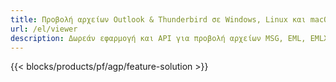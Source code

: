 ```yaml
---
title: Προβολή αρχείων Outlook & Thunderbird σε Windows, Linux και macOS 
url: /el/viewer
description: Δωρεάν εφαρμογή και API για προβολή αρχείων MSG, EML, EMLX, PST, OST, OFT, MBOX, ICS & VCF
---
```


{{< blocks/products/pf/agp/feature-solution >}} 

